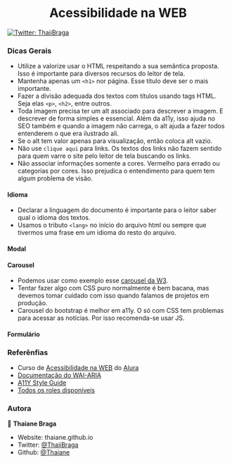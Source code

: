<h1 align="center">Acessibilidade na WEB</h1>
<p>
  <a href="https://twitter.com/ThaiiBraga" target="_blank">
    <img alt="Twitter: ThaiiBraga" src="https://img.shields.io/twitter/follow/ThaiiBraga.svg?style=social" />
  </a>
</p>

### Dicas Gerais

 - Utilize a valorize usar o HTML respeitando a sua semântica proposta. Isso é importante para diversos recursos
   do leitor de tela.
 - Mantenha apenas um `<h1>` nor página. Esse título deve ser o mais importante.
 - Fazer a divisão adequada dos textos com títulos usando tags HTML. Seja elas `<p>`, `<h2>`, entre outros.
 - Toda imagem precisa ter um alt associado para descrever a imagem. E descrever de forma simples e essencial. 
   Além da a11y, isso ajuda no SEO também e quando a imagem não carrega, o alt ajuda a fazer todos entenderem o
   que era ilustrado ali.
 - Se o alt tem valor apenas para visualização, então coloca alt vazio.
 - Não use ``clique aqui`` para links. Os textos dos links não fazem sentido para quem varre o site pelo
  leitor de tela buscando os links.
 - Não associar informações somente a cores. Vermelho para errado ou categorias por cores. Isso prejudica o entendimento
  para quem tem algum problema de visão.

#### Idioma

 - Declarar a linguagem do documento é importante para o leitor saber qual o idioma dos textos.
 - Usamos o tributo ```<lang>``` no início do arquivo html ou sempre que tivermos uma frase em um idioma do resto do arquivo.


#### Modal
#### Carousel

* Podemos usar como exemplo esse [carousel da W3](https://www.w3.org/WAI/tutorials/carousels/working-example/).
* Tentar fazer algo com CSS puro normalmente é bem bacana, mas devemos tomar cuidado com isso quando falamos de projetos em produção.
* Carousel do bootstrap é melhor em a11y. O só com CSS tem problemas para acessar as notícias. Por isso recomenda-se usar JS.

#### Formulário 

### Referênfias

* Curso de [Acessibilidade na WEB](https://www.alura.com.br/formacao-acessibilidade-web) do [Alura](https://www.alura.com.br/)
* [Documentação do WAI-ARIA](https://developer.mozilla.org/en-US/docs/Learn/Accessibility/WAI-ARIA_basics#What_is_WAI-ARIA)
* [A11Y Style Guide](https://a11y-style-guide.com/style-guide/)
* [Todos os roles disponíveis](https://www.w3.org/TR/using-aria/#intro)

### Autora

👤 **Thaiane Braga**

* Website: thaiane.github.io
* Twitter: [@ThaiiBraga](https://twitter.com/ThaiiBraga)
* Github: [@Thaiane](https://github.com/Thaiane)